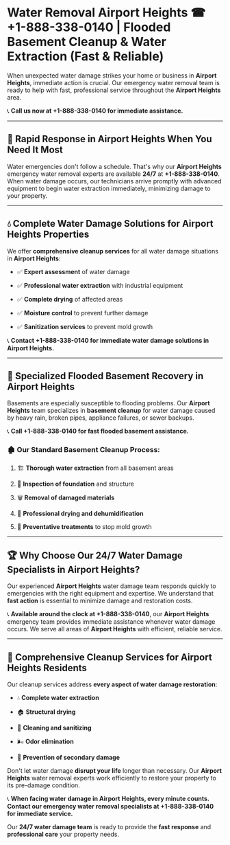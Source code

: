 # Water Removal Airport Heights ☎ +1-888-338-0140 | Flooded Basement Cleanup & Water Extraction (Fast & Reliable)

When unexpected water damage strikes your home or business in **Airport Heights**, immediate action is crucial. Our emergency water removal team is ready to help with fast, professional service throughout the **Airport Heights** area. 

📞 **Call us now at +1-888-338-0140 for immediate assistance.**
---
## 🚀 Rapid Response in Airport Heights When You Need It Most
Water emergencies don't follow a schedule. That's why our **Airport Heights** emergency water removal experts are available **24/7** at **+1-888-338-0140**. When water damage occurs, our technicians arrive promptly with advanced equipment to begin water extraction immediately, minimizing damage to your property.
---
## 💧 Complete Water Damage Solutions for Airport Heights Properties
We offer **comprehensive cleanup services** for all water damage situations in **Airport Heights**:
- ✅ **Expert assessment** of water damage  
- ✅ **Professional water extraction** with industrial equipment  
- ✅ **Complete drying** of affected areas  
- ✅ **Moisture control** to prevent further damage  
- ✅ **Sanitization services** to prevent mold growth  
📞 **Contact +1-888-338-0140 for immediate water damage solutions in Airport Heights.**
---
## 🌊 Specialized Flooded Basement Recovery in Airport Heights
Basements are especially susceptible to flooding problems. Our **Airport Heights** team specializes in **basement cleanup** for water damage caused by heavy rain, broken pipes, appliance failures, or sewer backups. 
📞 **Call +1-888-338-0140 for fast flooded basement assistance.**
### 🏚️ Our Standard Basement Cleanup Process:
1. 🏗️ **Thorough water extraction** from all basement areas  
2. 🔎 **Inspection of foundation** and structure  
3. 🗑️ **Removal of damaged materials**  
4. 💨 **Professional drying and dehumidification**  
5. 🚫 **Preventative treatments** to stop mold growth  
---
## 🏆 Why Choose Our 24/7 Water Damage Specialists in Airport Heights?
Our experienced **Airport Heights** water damage team responds quickly to emergencies with the right equipment and expertise. We understand that **fast action** is essential to minimize damage and restoration costs.
📞 **Available around the clock at +1-888-338-0140**, our **Airport Heights** emergency team provides immediate assistance whenever water damage occurs. We serve all areas of **Airport Heights** with efficient, reliable service.
---
## 🧹 Comprehensive Cleanup Services for Airport Heights Residents
Our cleanup services address **every aspect of water damage restoration**:
- 💧 **Complete water extraction**  
- 🏠 **Structural drying**  
- 🧼 **Cleaning and sanitizing**  
- 🌬️ **Odor elimination**  
- 🚫 **Prevention of secondary damage**  
Don't let water damage **disrupt your life** longer than necessary. Our **Airport Heights** water removal experts work efficiently to restore your property to its pre-damage condition.
📞 **When facing water damage in Airport Heights, every minute counts. Contact our emergency water removal specialists at +1-888-338-0140 for immediate service.**
Our **24/7 water damage team** is ready to provide the **fast response** and **professional care** your property needs.

